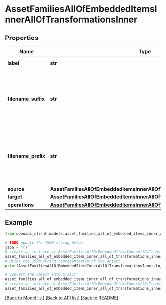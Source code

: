 # AssetFamiliesAllOfEmbeddedItemsInnerAllOfTransformationsInner


## Properties

Name | Type | Description | Notes
------------ | ------------- | ------------- | -------------
**label** | **str** | The name of the transformation | 
**filename_suffix** | **str** | The suffix that will be appended to the source filename to generate the target filename. More details &lt;a href&#x3D;&#39;/concepts/asset-manager.html#target-filename&#39;&gt;here&lt;/a&gt;. | [optional] 
**filename_prefix** | **str** | The prefix that will be prepended to the source filename to generate the target filename. More details &lt;a href&#x3D;&#39;/concepts/asset-manager.html#target-filename&#39;&gt;here&lt;/a&gt;. | [optional] 
**source** | [**AssetFamiliesAllOfEmbeddedItemsInnerAllOfTransformationsInnerSource**](AssetFamiliesAllOfEmbeddedItemsInnerAllOfTransformationsInnerSource.md) |  | 
**target** | [**AssetFamiliesAllOfEmbeddedItemsInnerAllOfTransformationsInnerTarget**](AssetFamiliesAllOfEmbeddedItemsInnerAllOfTransformationsInnerTarget.md) |  | 
**operations** | [**AssetFamiliesAllOfEmbeddedItemsInnerAllOfTransformationsInnerOperations**](AssetFamiliesAllOfEmbeddedItemsInnerAllOfTransformationsInnerOperations.md) |  | 

## Example

```python
from openapi_client.models.asset_families_all_of_embedded_items_inner_all_of_transformations_inner import AssetFamiliesAllOfEmbeddedItemsInnerAllOfTransformationsInner

# TODO update the JSON string below
json = "{}"
# create an instance of AssetFamiliesAllOfEmbeddedItemsInnerAllOfTransformationsInner from a JSON string
asset_families_all_of_embedded_items_inner_all_of_transformations_inner_instance = AssetFamiliesAllOfEmbeddedItemsInnerAllOfTransformationsInner.from_json(json)
# print the JSON string representation of the object
print(AssetFamiliesAllOfEmbeddedItemsInnerAllOfTransformationsInner.to_json())

# convert the object into a dict
asset_families_all_of_embedded_items_inner_all_of_transformations_inner_dict = asset_families_all_of_embedded_items_inner_all_of_transformations_inner_instance.to_dict()
# create an instance of AssetFamiliesAllOfEmbeddedItemsInnerAllOfTransformationsInner from a dict
asset_families_all_of_embedded_items_inner_all_of_transformations_inner_from_dict = AssetFamiliesAllOfEmbeddedItemsInnerAllOfTransformationsInner.from_dict(asset_families_all_of_embedded_items_inner_all_of_transformations_inner_dict)
```
[[Back to Model list]](../README.md#documentation-for-models) [[Back to API list]](../README.md#documentation-for-api-endpoints) [[Back to README]](../README.md)



